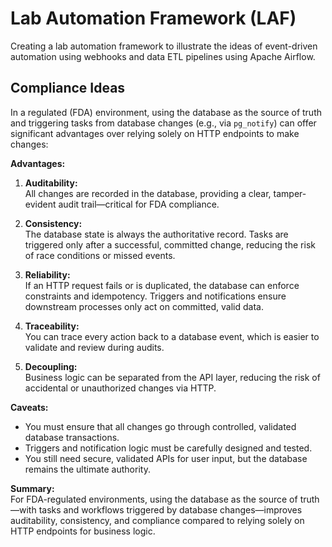 # Lab Automation Framework (LAF)

Creating a lab automation framework to illustrate the
ideas of event-driven automation using webhooks and
data ETL pipelines using Apache Airflow.

## Compliance Ideas

In a regulated (FDA) environment, using the database as the source of truth and triggering tasks from database changes (e.g., via `pg_notify`) can offer significant advantages over relying solely on HTTP endpoints to make changes:

**Advantages:**

1. **Auditability:**  
   All changes are recorded in the database, providing a clear, tamper-evident audit trail—critical for FDA compliance.

2. **Consistency:**  
   The database state is always the authoritative record. Tasks are triggered only after a successful, committed change, reducing the risk of race conditions or missed events.

3. **Reliability:**  
   If an HTTP request fails or is duplicated, the database can enforce constraints and idempotency. Triggers and notifications ensure downstream processes only act on committed, valid data.

4. **Traceability:**  
   You can trace every action back to a database event, which is easier to validate and review during audits.

5. **Decoupling:**  
   Business logic can be separated from the API layer, reducing the risk of accidental or unauthorized changes via HTTP.

**Caveats:**

- You must ensure that all changes go through controlled, validated database transactions.
- Triggers and notification logic must be carefully designed and tested.
- You still need secure, validated APIs for user input, but the database remains the ultimate authority.

**Summary:**  
For FDA-regulated environments, using the database as the source of truth—with tasks and workflows triggered by database changes—improves auditability, consistency, and compliance compared to relying solely on HTTP endpoints for business logic.
